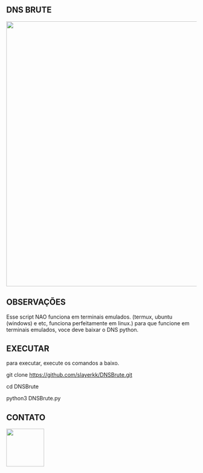 DNS BRUTE
-
<span align="center"> 

</span>


<div align="center">
<img src="https://user-images.githubusercontent.com/110862456/227801035-391b671c-a962-48a5-9427-1260e49bef18.png" width="700px" />
</div>

OBSERVAÇÕES
-
Esse script NAO funciona em terminais emulados. (termux, ubuntu (windows) e etc, funciona perfeitamente em linux.) para que funcione em terminais emulados, voce deve baixar o DNS python.

EXECUTAR
-
para executar, execute os comandos a baixo.

git clone https://github.com/slayerkk/DNSBrute.git

cd DNSBrute

python3 DNSBrute.py

CONTATO
-

<a href="https://www.instagram.com/slayerkkk_/" target="_blank">
  <img src="https://cdn.discordapp.com/attachments/1000154460808556675/1089642850469294090/IMG_1953.png" width="100px">
</a>
